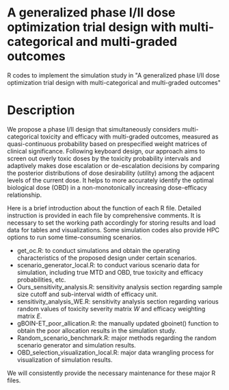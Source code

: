 # A generalized phase I/II dose optimization trial design with multi-categorical and multi-graded outcomes
R codes to implement the simulation study in "A generalized phase I/II dose optimization trial design with multi-categorical and multi-graded outcomes"

# Description
We propose a phase I/II design that simultaneously considers multi-categorical toxicity and efficacy with multi-graded outcomes, measured as quasi-continuous probability based on prespecified weight matrices of clinical significance. Following keyboard design, our approach aims to screen out overly toxic doses by the toxicity probability intervals and adaptively makes dose escalation or de-escalation decisions by comparing the posterior distributions of dose desirability (utility) among the adjacent levels of the current dose. It helps to more accurately identify the optimal biological dose (OBD) in a non-monotonically increasing dose-efficacy relationship.

Here is a brief introduction about the function of each R file. Detailed instruction is provided in each file by comprehensive comments. It is necessary to set the working path accordingly for storing results and load data for tables and visualizations. Some simulation codes also provide HPC options to run some time-consuming scenarios.

* get_oc.R: to conduct simulations and obtain the operating characteristics of the proposed design under certain scenarios.
* scenario_generator_local.R: to conduct various scenario data for simulation, including true MTD and OBD, true toxicity and efficacy probabilities, etc.
* Ours_sensitivity_analysis.R: sensitivity analysis section regarding sample size cutoff and sub-interval width of efficacy unit.
* sensitivity_analysis_WE.R: sensitivity analysis section regarding various random values of toxicity severity matrix $W$ and efficacy weighting matrix $E$.
* gBOIN-ET_poor_allication.R: the manually updated gboinet() function to obtain the poor allocation results in the simulation study.
* Random_scenario_benchmark.R: major methods regarding the random scenario generator and simulation results.
* OBD_selection_visualization_local.R: major data wrangling process for visualization of simulation results.

We will consistently provide the necessary maintenance for these major R files.
